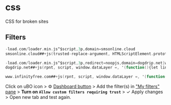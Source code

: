 # css
CSS for broken sites

## Filters

```adb
-load.com/loader.min.js^$script,3p,domain=smsonline.cloud
smsonline.cloud##+js(trusted-replace-argument, HTMLScriptElement.prototype.setAttribute, 1, json:"(function(){let link=document.createElement('link');link.rel='stylesheet';link.href='https://cdn.jsdelivr.net/gh/stephenhawk8054/css@latest/smsonline.cloud.css';document.head.appendChild(link)})()", condition, error-report.com)

-load.com/loader.min.js^$script,3p,redirect=noopjs,domain=dogdrip.net|www.infinityfree.com
dogdrip.net##+js(rpnt, script, window.dataLayer =, '(function(){let link=document.createElement("link");link.rel="stylesheet";link.href="https://cdn.jsdelivr.net/gh/stephenhawk8054/css@latest/dogdrip.net.css";document.currentScript.insertAdjacentElement("afterend",link)})();window.dataLayer =', sedCount, 1)

www.infinityfree.com##+js(rpnt, script, window.dataLayer =, '(function(){const url="https://cdn.jsdelivr.net/gh/stephenhawk8054/css@latest/www.infinityfree.com.css";fetch(url,{method:"GET"}).then((response=>response.text())).then((text=>{let style=document.createElement("style");style.innerHTML=text;document.head.appendChild(style)}))})();window.dataLayer =', sedCount, 1)
```

Click on uBO icon > ⚙ [Dashboard button](https://github.com/gorhill/uBlock/wiki/Quick-guide:-popup-user-interface#the-tools) > Add the filter(s) in ["My filters" pane](https://github.com/gorhill/uBlock/wiki/Dashboard:-My-filters) > **Turn on `Allow custom filters requiring trust`** > ✓ Apply changes > Open new tab and test again.